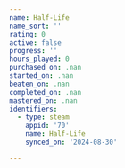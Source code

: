 ```yaml
---
name: Half-Life
name_sort: ''
rating: 0
active: false
progress: ''
hours_played: 0
purchased_on: .nan
started_on: .nan
beaten_on: .nan
completed_on: .nan
mastered_on: .nan
identifiers:
  - type: steam
    appid: '70'
    name: Half-Life
    synced_on: '2024-08-30'

---
```


